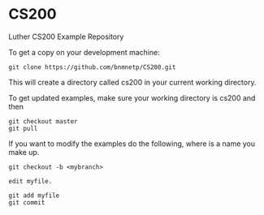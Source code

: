 CS200
=====

Luther CS200 Example Repository

To get a copy on your development machine:

    git clone https://github.com/bnmnetp/CS200.git

This will create a directory called cs200 in your current working directory.

To get updated examples, make sure your working directory is cs200 and then

    git checkout master
    git pull
    

If you want to modify the examples do the following, where <mybranch> is a name you make up.

    git checkout -b <mybranch>
   
    edit myfile.
    
    git add myfile
    git commit
    
